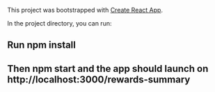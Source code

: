 This project was bootstrapped with [Create React App](https://github.com/facebook/create-react-app).

In the project directory, you can run:

## Run npm install

## Then npm start and the app should launch on http://localhost:3000/rewards-summary